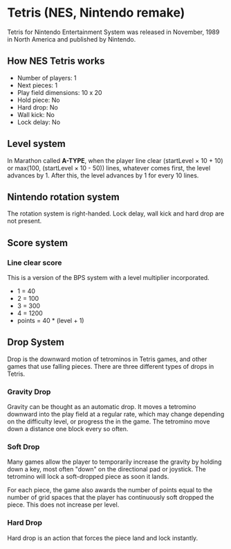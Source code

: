 # **Tetris (NES, Nintendo remake)**

Tetris for Nintendo Entertainment System was released in November, 1989 in North America and published by Nintendo.

## **How NES Tetris works**

* Number of players: 1
* Next pieces: 1
* Play field dimensions: 10 x 20
* Hold piece: No
* Hard drop: No
* Wall kick: No
* Lock delay: No

## **Level system**

In Marathon called **A-TYPE**, when the player line clear (startLevel × 10 + 10) or max(100, (startLevel × 10 - 50)) lines, whatever comes first, the level advances by 1. After this, the level advances by 1 for every 10 lines.

## **Nintendo rotation system**

The rotation system is right-handed. Lock delay, wall kick and hard drop are not present.

## **Score system**

### **Line clear score**

This is a version of the BPS system with a level multiplier incorporated.

* 1 = 40
* 2 = 100
* 3 = 300
* 4 = 1200
* points = 40 * (level + 1)

## **Drop System**

Drop is the downward motion of tetrominos in Tetris games, and other games that use falling pieces. There are three different types of drops in Tetris.

### **Gravity Drop**

Gravity can be thought as an automatic drop. It moves a tetromino downward into the play field at a regular rate, which may change depending on the difficulty level, or progress the in the game. The tetromino move down a distance one block every so often.

### **Soft Drop**

Many games allow the player to temporarily increase the gravity by holding down a key, most often "down" on the directional pad or joystick. The tetromino will lock a soft-dropped piece as soon it lands.

For each piece, the game also awards the number of points equal to the number of grid spaces that the player has continuously soft dropped the piece. This does not increase per level.

### **Hard Drop**

Hard drop is an action that forces the piece land and lock instantly.

